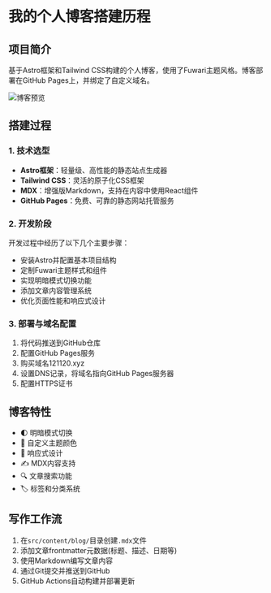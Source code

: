 # 我的个人博客搭建历程

## 项目简介

基于Astro框架和Tailwind CSS构建的个人博客，使用了Fuwari主题风格。博客部署在GitHub Pages上，并绑定了自定义域名。

![博客预览](./public/preview.jpg)

## 搭建过程

### 1. 技术选型

- **Astro框架**：轻量级、高性能的静态站点生成器
- **Tailwind CSS**：灵活的原子化CSS框架
- **MDX**：增强版Markdown，支持在内容中使用React组件
- **GitHub Pages**：免费、可靠的静态网站托管服务

### 2. 开发阶段

开发过程中经历了以下几个主要步骤：
- 安装Astro并配置基本项目结构
- 定制Fuwari主题样式和组件
- 实现明暗模式切换功能
- 添加文章内容管理系统
- 优化页面性能和响应式设计

### 3. 部署与域名配置

1. 将代码推送到GitHub仓库
2. 配置GitHub Pages服务
3. 购买域名121120.xyz
4. 设置DNS记录，将域名指向GitHub Pages服务器
5. 配置HTTPS证书


## 博客特性

- 🌓 明暗模式切换
- 🎨 自定义主题颜色
- 📱 响应式设计
- ✍️ MDX内容支持
- 🔍 文章搜索功能
- 🏷️ 标签和分类系统

## 写作工作流

1. 在`src/content/blog/`目录创建`.mdx`文件
2. 添加文章frontmatter元数据(标题、描述、日期等)
3. 使用Markdown编写文章内容
4. 通过Git提交并推送到GitHub
5. GitHub Actions自动构建并部署更新